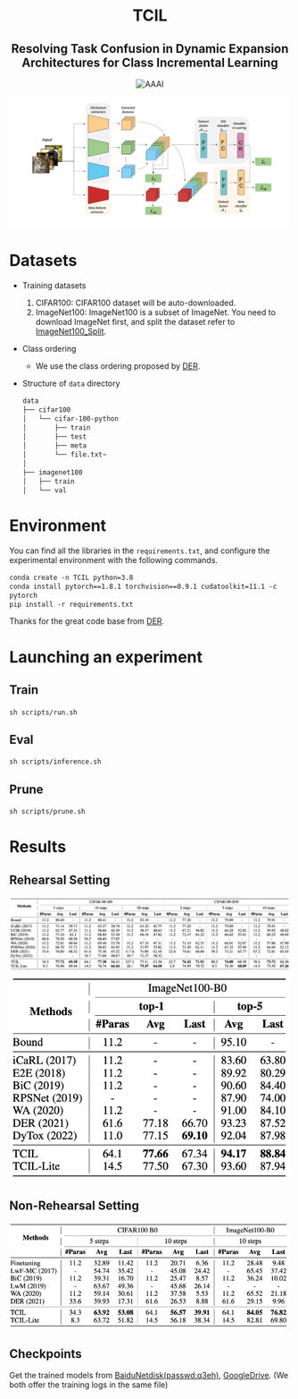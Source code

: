 <div align="center">

# TCIL

## Resolving Task Confusion in Dynamic Expansion Architectures for Class Incremental Learning

![AAAI](https://img.shields.io/badge/AAAI-2023-%2312457A)

![TCIL main figure](pictures/TCIL.png)


</div>



# Datasets

- Training datasets
    1. CIFAR100: 
        CIFAR100 dataset will be auto-downloaded.
    2. ImageNet100:
       ImageNet100 is a subset of ImageNet. You need to download ImageNet first, and split the dataset refer to [ImageNet100_Split](https://github.com/arthurdouillard/incremental_learning.pytorch).
 
- Class ordering
    - We use the class ordering proposed by [DER](https://github.com/Rhyssiyan/DER-ClassIL.pytorch).
 
- Structure of `data` directory
    ```
    data
    ├── cifar100
    │   └── cifar-100-python
    │       ├── train
    │       ├── test
    │       ├── meta
    │       └── file.txt~
    │      
    ├── imagenet100
    │   ├── train
    │   └── val
    ```
 
# Environment
You can find all the libraries in the `requirements.txt`, and configure the experimental environment with the following commands.

```
conda create -n TCIL python=3.8
conda install pytorch==1.8.1 torchvision==0.9.1 cudatoolkit=11.1 -c pytorch
pip install -r requirements.txt
```
Thanks for the great code base from [DER](https://github.com/Rhyssiyan/DER-ClassIL.pytorch).
# Launching an experiment
## Train
`sh scripts/run.sh`
## Eval
`sh scripts/inference.sh`
## Prune
`sh scripts/prune.sh`


# Results

## Rehearsal Setting

![CIFAR figure rehearsal results](pictures/cifar_mem.png)
![ImageNet figure rehearsal results](pictures/imagenet_mem.png)

## Non-Rehearsal Setting

![CIFAR and ImageNet figure non-rehearsal results](pictures/non_mem.png)

## Checkpoints

Get the trained models from [BaiduNetdisk(passwd:q3eh)](https://pan.baidu.com/s/1G0XVZCaaZ2LmM_eppr3cXA), [GoogleDrive](https://drive.google.com/drive/folders/1y9AXRdsmIYGWWS6erG3_VxFSeroohHT6?usp=sharing). 
(We both offer the training logs in the same file)

